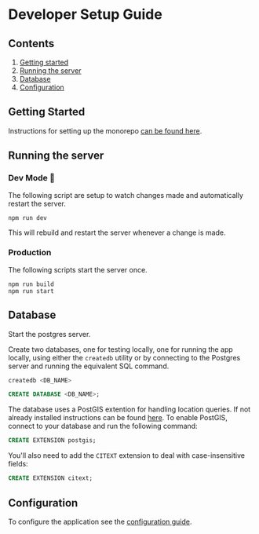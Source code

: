 # Developer Setup Guide

## Contents
1.  [Getting started](#getting-started)
1.  [Running the server](#running-the-server)
1.  [Database](#database)
1.  [Configuration](#configuration)

## Getting Started
Instructions for setting up the monorepo [can be found here](../../docs).

## Running the server

### Dev Mode 👀
The following script are setup to watch changes made and automatically restart the server.
```
npm run dev
```
This will rebuild and restart the server whenever a change is made.

### Production
The following scripts start the server once.
```
npm run build
npm run start
```

## Database

Start the postgres server.

Create two databases, one for testing locally, one for running the app locally, using either the `createdb` utility or by connecting to the Postgres server and running the equivalent SQL command.

```sh
createdb <DB_NAME>
```

```SQL
CREATE DATABASE <DB_NAME>;
```

The database uses a PostGIS extention for handling location queries. If not already installed instructions can be found [here](https://postgis.net/install/). To enable PostGIS, connect to your database and run the following command:

```SQL
CREATE EXTENSION postgis;
```

You'll also need to add the `CITEXT` extension to deal with case-insensitive fields:

```SQL
CREATE EXTENSION citext;
```

## Configuration

To configure the application see the [configuration guide](./configuration.md).